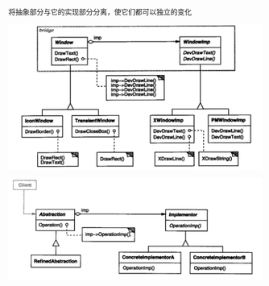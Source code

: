 将抽象部分与它的实现部分分离，使它们都可以独立的变化



![image-20200226091440942](image-20200226091440942.png)

![image-20200226091457812](image-20200226091457812.png)

